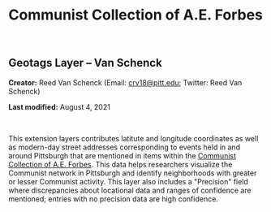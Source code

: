 # Communist Collection of A.E. Forbes

<br>

## Geotags Layer – Van Schenck

**Creator:** Reed Van Schenck (Email: [crv18@pitt.edu](mailto:crv18@pitt.edu); Twitter: Reed Van Schenck)

**Last modified:** August 4, 2021

<br>

This extension layers contributes latitute and longitude coordinates as well as modern-day street addresses corresponding to events held in and around Pittsburgh that are mentioned in items within the [Communist Collection of A.E. Forbes](https://digital.library.pitt.edu/collection/communist-collection-ae-forbes). This data helps researchers visualize the Communist network in Pittsburgh and identify neighborhoods with greater or lesser Communist activity. This layer also includes a "Precision" field where discrepancies about locational data and ranges of confidence are mentioned; entries with no precision data are high confidence.
